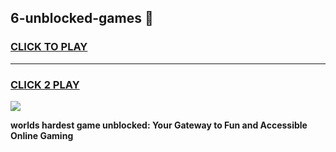 
## 6-unblocked-games 👋
<h3>
<a href="https://premium.freeplayer.one?title=6-unblocked-games&ref=14F">CLICK TO PLAY</a></h3>
<hr>

<h3>
<a href="https://premium.freeplayer.one?title=6-unblocked-games&ref=14F">CLICK 2 PLAY</a>
  
</h3>

<a href="https://premium.freeplayer.one?title=6-unblocked-games&ref=12F/"><img src="https://clearcache.store/games.png"></a>


**worlds hardest game unblocked: Your Gateway to Fun and Accessible Online Gaming**
